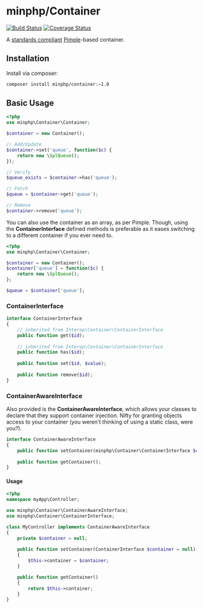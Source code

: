 # minphp/Container

[![Build Status](https://travis-ci.org/phillipsdata/minphp-container.svg?branch=master)](https://travis-ci.org/phillipsdata/minphp-container) [![Coverage Status](https://coveralls.io/repos/phillipsdata/minphp-container/badge.svg)](https://coveralls.io/r/phillipsdata/minphp-container)

A [standards compliant](https://github.com/container-interop/container-interop/) [Pimple](https://github.com/silexphp/Pimple)-based container.

## Installation

Install via composer:

```sh
composer install minphp/container:~1.0
```

## Basic Usage

```php
<?php
use minphp\Container\Container;

$container = new Container();

// Add/Update
$container->set('queue', function($c) {
    return new \SplQueue();
});

// Verify
$queue_exists = $container->has('queue');

// Fetch
$queue = $container->get('queue');

// Remove
$container->remove('queue');

```

You can also use the container as an array, as per Pimple. Though, using the **ContainerInterface** defined methods is preferable as it eases switching to a different container if you ever need to.

```php
<?php
use minphp\Container\Container;

$container = new Container();
$container['queue'] = function($c) {
    return new \SplQueue();
};

$queue = $container['queue'];
```


### ContainerInterface

```php
interface ContainerInterface
{
    // inherited from Interop\Container\ContainerInterface
    public function get($id);
    
    // inherited from Interop\Container\ContainerInterface
    public function has($id);
    
    public function set($id, $value);
    
    public function remove($id);
}
```

### ContainerAwareInterface

Also provided is the **ContainerAwareInterface**, which allows your classes to declare that they support container injection. Nifty for granting objects access to your container (you weren't thinking of using a static class, were you?).

```php
interface ContainerAwareInterface
{
    public function setContainer(minphp\Container\ContainerInterface $container = null);
    
    public function getContainer();
}
```

#### Usage

```php
<?php
namespace myApp\Controller;

use minphp\Container\ContainerAwareInterface;
use minphp\Container\ContainerInterface;

class MyController implements ContainerAwareInterface
{
    private $container = null;
    
    public function setContainer(ContainerInterface $container = null)
    {
        $this->container = $container;
    }

    public function getContainer()
    {
        return $this->container;
    }
}

```
